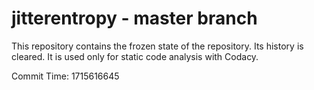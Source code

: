 # jitterentropy - master branch

This repository contains the frozen state of the repository.
Its history is cleared. It is used only for static code
analysis with Codacy.

Commit Time: 1715616645